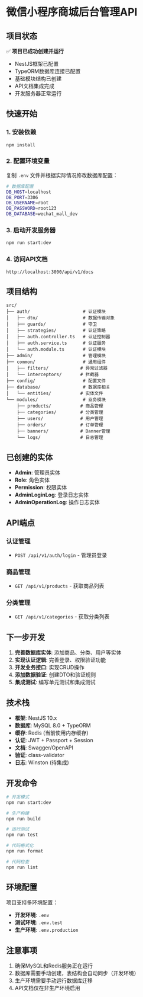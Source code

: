 # 微信小程序商城后台管理API

## 项目状态

✅ **项目已成功创建并运行**

- NestJS框架已配置
- TypeORM数据库连接已配置
- 基础模块结构已创建
- API文档集成完成
- 开发服务器正常运行

## 快速开始

### 1. 安装依赖
```bash
npm install
```

### 2. 配置环境变量
复制 `.env` 文件并根据实际情况修改数据库配置：
```bash
# 数据库配置
DB_HOST=localhost
DB_PORT=3306
DB_USERNAME=root
DB_PASSWORD=root123
DB_DATABASE=wechat_mall_dev
```

### 3. 启动开发服务器
```bash
npm run start:dev
```

### 4. 访问API文档
```
http://localhost:3000/api/v1/docs
```

## 项目结构

```
src/
├── auth/                    # 认证模块
│   ├── dto/                 # 数据传输对象
│   ├── guards/              # 守卫
│   ├── strategies/          # 认证策略
│   ├── auth.controller.ts   # 认证控制器
│   ├── auth.service.ts      # 认证服务
│   └── auth.module.ts       # 认证模块
├── admin/                   # 管理模块
├── common/                  # 通用组件
│   ├── filters/            # 异常过滤器
│   └── interceptors/       # 拦截器
├── config/                  # 配置文件
├── database/                # 数据库相关
│   └── entities/           # 实体文件
└── modules/                 # 业务模块
    ├── products/           # 商品管理
    ├── categories/         # 分类管理
    ├── users/              # 用户管理
    ├── orders/             # 订单管理
    ├── banners/            # Banner管理
    └── logs/               # 日志管理
```

## 已创建的实体

- **Admin**: 管理员实体
- **Role**: 角色实体
- **Permission**: 权限实体
- **AdminLoginLog**: 登录日志实体
- **AdminOperationLog**: 操作日志实体

## API端点

### 认证管理
- `POST /api/v1/auth/login` - 管理员登录

### 商品管理
- `GET /api/v1/products` - 获取商品列表

### 分类管理
- `GET /api/v1/categories` - 获取分类列表

## 下一步开发

1. **完善数据库实体**: 添加商品、分类、用户等实体
2. **实现认证逻辑**: 完善登录、权限验证功能
3. **开发业务接口**: 实现CRUD操作
4. **添加数据验证**: 创建DTO和验证规则
5. **集成测试**: 编写单元测试和集成测试

## 技术栈

- **框架**: NestJS 10.x
- **数据库**: MySQL 8.0 + TypeORM
- **缓存**: Redis (当前使用内存缓存)
- **认证**: JWT + Passport + Session
- **文档**: Swagger/OpenAPI
- **验证**: class-validator
- **日志**: Winston (待集成)

## 开发命令

```bash
# 开发模式
npm run start:dev

# 生产构建
npm run build

# 运行测试
npm run test

# 代码格式化
npm run format

# 代码检查
npm run lint
```

## 环境配置

项目支持多环境配置：
- **开发环境**: `.env`
- **测试环境**: `.env.test`
- **生产环境**: `.env.production`

## 注意事项

1. 确保MySQL和Redis服务正在运行
2. 数据库需要手动创建，表结构会自动同步（开发环境）
3. 生产环境需要手动运行数据库迁移
4. API文档仅在非生产环境启用